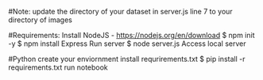 #Note: update the directory of your dataset in server.js line 7 to your directory of images

#Requirements:
  Install NodeJS - https://nodejs.org/en/download
    $ npm init -y
    $ npm install Express
  Run server
    $ node server.js
  Access local server
  
#Python
  create your enviornment
  install requrirements.txt
    $ pip install -r requirements.txt
  run notebook

  
